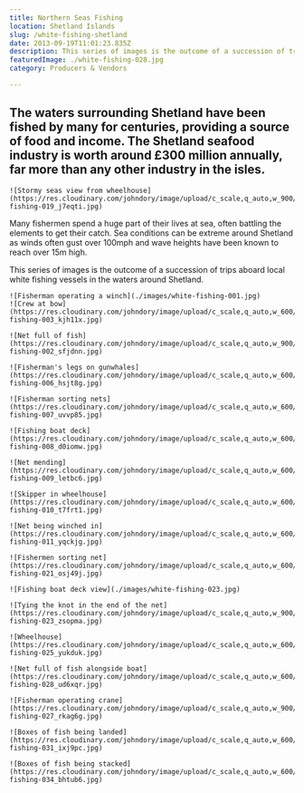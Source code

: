 ```yaml
---
title: Northern Seas Fishing
location: Shetland Islands
slug: /white-fishing-shetland
date: 2013-09-19T11:01:23.835Z
description: This series of images is the outcome of a succession of trips aboard local white fishing vessels in the waters around Shetland.
featuredImage: ./white-fishing-028.jpg
category: Producers & Vendors

---
```

## The waters surrounding Shetland have been fished by many for centuries, providing a source of food and income.  The Shetland seafood industry is worth around £300 million annually, far more than any other industry in the isles.


```grid|1
![Stormy seas view from wheelhouse](https://res.cloudinary.com/johndory/image/upload/c_scale,q_auto,w_900/v1568614682/posts/whitefishing/white-fishing-019_j7eqti.jpg)
```

Many fishermen spend a huge part of their lives at sea, often battling the elements to get their catch. Sea conditions can be extreme around Shetland as winds often gust over 100mph and wave heights have been known to reach over 15m high.

This series of images is the outcome of a succession of trips aboard local white fishing vessels in the waters around Shetland.

```grid|2
![Fisherman operating a winch](./images/white-fishing-001.jpg)
![Crew at bow](https://res.cloudinary.com/johndory/image/upload/c_scale,q_auto,w_600/v1568614679/posts/whitefishing/white-fishing-003_kjh11x.jpg)
```

```grid|1
![Net full of fish](https://res.cloudinary.com/johndory/image/upload/c_scale,q_auto,w_900/v1568614681/posts/whitefishing/white-fishing-002_sfjdnn.jpg)
```

```grid|2
![Fisherman's legs on gunwhales](https://res.cloudinary.com/johndory/image/upload/c_scale,q_auto,w_600/v1568614679/posts/whitefishing/white-fishing-006_hsjt8g.jpg)

![Fisherman sorting nets](https://res.cloudinary.com/johndory/image/upload/c_scale,q_auto,w_600/v1568614687/posts/whitefishing/white-fishing-007_uvvp85.jpg)
```

```grid|2
![Fishing boat deck](https://res.cloudinary.com/johndory/image/upload/c_scale,q_auto,w_600/v1568614686/posts/whitefishing/white-fishing-008_d0iomw.jpg)

![Net mending](https://res.cloudinary.com/johndory/image/upload/c_scale,q_auto,w_600/v1568614684/posts/whitefishing/white-fishing-009_letbc6.jpg)
```

```grid|2
![Skipper in wheelhouse](https://res.cloudinary.com/johndory/image/upload/c_scale,q_auto,w_600/v1568614680/posts/whitefishing/white-fishing-010_t7frt1.jpg)

![Net being winched in](https://res.cloudinary.com/johndory/image/upload/c_scale,q_auto,w_600/v1568614681/posts/whitefishing/white-fishing-011_yqckjg.jpg)
```

```grid|2
![Fishermen sorting net](https://res.cloudinary.com/johndory/image/upload/c_scale,q_auto,w_600/v1568614684/posts/whitefishing/white-fishing-021_osj49j.jpg)

![Fishing boat deck view](./images/white-fishing-023.jpg)
```

```grid|1
![Tying the knot in the end of the net](https://res.cloudinary.com/johndory/image/upload/c_scale,q_auto,w_900/v1568614684/posts/whitefishing/white-fishing-023_zsopma.jpg)
```

```grid|2
![Wheelhouse](https://res.cloudinary.com/johndory/image/upload/c_scale,q_auto,w_600/v1568614685/posts/whitefishing/white-fishing-025_yukduk.jpg)

![Net full of fish alongside boat](https://res.cloudinary.com/johndory/image/upload/c_scale,q_auto,w_600/v1568614687/posts/whitefishing/white-fishing-028_ud6xqr.jpg)
```

```grid|1
![Fisherman operating crane](https://res.cloudinary.com/johndory/image/upload/c_scale,q_auto,w_900/v1568614685/posts/whitefishing/white-fishing-027_rkag6g.jpg)
```

```grid|2
![Boxes of fish being landed](https://res.cloudinary.com/johndory/image/upload/c_scale,q_auto,w_600/v1568614686/posts/whitefishing/white-fishing-031_ixj9pc.jpg)

![Boxes of fish being stacked](https://res.cloudinary.com/johndory/image/upload/c_scale,q_auto,w_600/v1568614686/posts/whitefishing/white-fishing-034_bhtub6.jpg)
```
